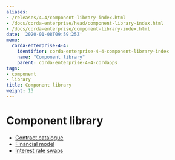 ```yaml
---
aliases:
- /releases/4.4/component-library-index.html
- /docs/corda-enterprise/head/component-library-index.html
- /docs/corda-enterprise/component-library-index.html
date: '2020-01-08T09:59:25Z'
menu:
  corda-enterprise-4-4:
    identifier: corda-enterprise-4-4-component-library-index
    name: "Component library"
    parent: corda-enterprise-4-4-cordapps
tags:
- component
- library
title: Component library
weight: 13
---
```



# Component library



* [Contract catalogue](contract-catalogue.md)
* [Financial model](financial-model.md)
* [Interest rate swaps](contract-irs.md)
